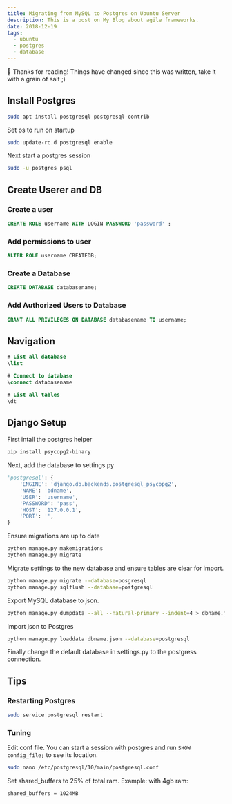 ```yaml
---
title: Migrating from MySQL to Postgres on Ubuntu Server
description: This is a post on My Blog about agile frameworks.
date: 2018-12-19
tags:
  - ubuntu
  - postgres
  - database
---
```


<div class="notification">
 👋 Thanks for reading! Things have changed since this was written, take it with a grain of salt ;)
</div>

## Install Postgres

```bash
sudo apt install postgresql postgresql-contrib
```

Set ps to run on startup

```bash
sudo update-rc.d postgresql enable
```

Next start a postgres session

```bash
sudo -u postgres psql
```

## Create Userer and DB

### Create a user

```sql
CREATE ROLE username WITH LOGIN PASSWORD 'password' ;
```

### Add permissions to user

```sql
ALTER ROLE username CREATEDB;
```

### Create a Database

```sql
CREATE DATABASE databasename;
```

### Add Authorized Users to Database

```sql
GRANT ALL PRIVILEGES ON DATABASE databasename TO username;
```

## Navigation

```sql
# List all database
\list

# Connect to database
\connect databasename

# List all tables
\dt
```

## Django Setup

First intall the postgres helper

```bash
pip install psycopg2-binary
```

Next, add the database to settings.py

```python
'postgresql': {
    'ENGINE': 'django.db.backends.postgresql_psycopg2',
    'NAME': 'bdname',
    'USER': 'username',
    'PASSWORD': 'pass',
    'HOST': '127.0.0.1',
    'PORT': '',
}
```

Ensure migrations are up to date

```bash
python manage.py makemigrations
python manage.py migrate
```

Migrate settings to the new database and ensure tables are clear for import.

```bash
python manage.py migrate --database=posgresql
python manage.py sqlflush --database=postgresql
```

Export MySQL database to json.

```bash
python manage.py dumpdata --all --natural-primary --indent=4 > dbname.json
```

Import json to Postgres

```bash
python manage.py loaddata dbname.json --database=postgresql
```

Finally change the default database in settings.py to the postgress connection.

## Tips

### Restarting Postgres

```bash
sudo service postgresql restart
```

### Tuning

Edit conf file. You can start a session with postgres and run `SHOW config_file;` to see its location.

```bash
sudo nano /etc/postgresql/10/main/postgresql.conf
```

Set shared_buffers to 25% of total ram. Example: with 4gb ram:

```bash
shared_buffers = 1024MB
```
